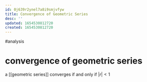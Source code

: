 ```yaml
---
id: 0j639r2ynel7a8i9smjvfyw
title: Convergence of Geometric Series
desc: ''
updated: 1654530812720
created: 1654530812720
---
```

#analysis 
# convergence of geometric series
a [[geometric series]] converges if and only if $|r| < 1$
